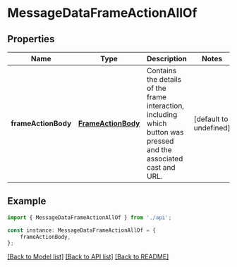 # MessageDataFrameActionAllOf


## Properties

Name | Type | Description | Notes
------------ | ------------- | ------------- | -------------
**frameActionBody** | [**FrameActionBody**](FrameActionBody.md) | Contains the details of the frame interaction, including which button was pressed and the associated cast and URL. | [default to undefined]

## Example

```typescript
import { MessageDataFrameActionAllOf } from './api';

const instance: MessageDataFrameActionAllOf = {
    frameActionBody,
};
```

[[Back to Model list]](../README.md#documentation-for-models) [[Back to API list]](../README.md#documentation-for-api-endpoints) [[Back to README]](../README.md)
